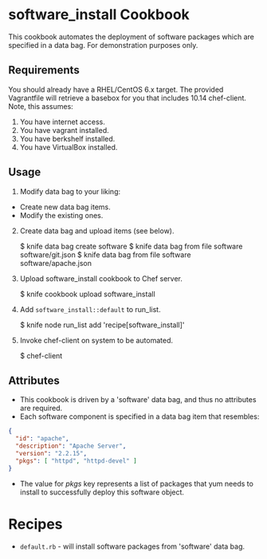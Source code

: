 # software_install Cookbook

This cookbook automates the deployment of software packages which are
specified in a data bag.  For demonstration purposes only.

## Requirements

You should already have a RHEL/CentOS 6.x target.  The provided
Vagrantfile will retrieve a basebox for you that includes 10.14
chef-client.  Note, this assumes:

  1.  You have internet access.
  2.  You have vagrant installed.
  3.  You have berkshelf installed.
  4.  You have VirtualBox installed.


## Usage

1.  Modify data bag to your liking:
  * Create new data bag items.
  * Modify the existing ones.
2.  Create data bag and upload items (see below).

    $ knife data bag create software
    $ knife data bag from file software software/git.json
    $ knife data bag from file software software/apache.json

3.  Upload software_install cookbook to Chef server.

    $ knife cookbook upload software_install

4.  Add `software_install::default` to run_list.

    $ knife node run_list add <nodename> 'recipe[software_install]'

5.  Invoke chef-client on system to be automated.

    $ chef-client

## Attributes

* This cookbook is driven by a 'software' data bag, and thus no
attributes are required.
* Each software component is specified in a data bag item that
resembles:

```json
{
  "id": "apache",
  "description": "Apache Server",
  "version": "2.2.15",
  "pkgs": [ "httpd", "httpd-devel" ]
}
```

* The value for *pkgs* key represents a list of packages that yum needs
to install to successfully deploy this software object.

# Recipes

* `default.rb` - will install software packages from 'software' data
bag.
